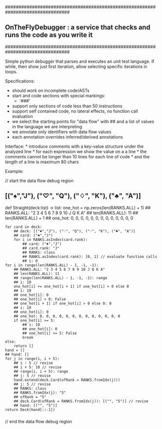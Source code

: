 
################################################################################
## OnTheFlyDebugger : a service that checks and runs the code as you write it ##
################################################################################

Simple python debugger that parses and executes an unit test language.
If while, then show just first iteration, allow selecting specific iterations
in loops.

Specifications:
 * should work on incomplete code/ASTs
 * start and code sections with special markings:
  	* '###'
 * support only sections of code less than 50 instructions
 * support self contained code, no lateral effects, no function call evaluation
 * we select the starting points for "data flow" with ## and a list of values
	 in the language we are interpreting
 * we annotate only identifiers with data flow values
 * each annotation overrides inferred/derived annotations

Interface:
	* introduce comments with a key-value structure under the analyzed line
	* for each expression we show the value on a a line
	* the comments cannot be longer than 10 lines for each line of code
	* and the length of a line is maximum 80 chars

Example:

// start the data flow debug region
###
## [("♠","J"), ("♡", "Q"), ("♢", "K"), ("♣", "A")]
def Straight(deck:list) -> list:
	one_hot = np.zeros(len(RANKS.ALL) + 1)
	## RANKS.ALL: "2 3 4 5 6 7 8 9 10 J Q K A"
	## len(RANKS.ALL): 11
	## len(RANKS.ALL) + 1
	## one_hot: 0, 0, 0, 0, 0, 0, 0, 0, 0, 0, 0, 0, 0

	for card in deck:
		## deck: [("♠","J"), ("♡", "Q"), ("♢", "K"), ("♣", "A")]
		## card: ("♠","J")
		for i in RANKS.asIndex(card.rank):
			## card: ("♠","J")
			## card.rank: "J"
			## RANKS: class
			## RANKS.asIndex(card.rank): [0, 1] // evaluate function calls
			## i: 0
	for i in range(len(RANKS.ALL) - 1, -1, -1):
		## RANKS.ALL: "2 3 4 5 6 7 8 9 10 J Q K A"
		## len(RANKS.ALL): 11
		## range(len(RANKS.ALL) - 1, -1, -1): range
		## i: 10
		one_hot[i] += one_hot[i + 1] if one_hot[i] > 0 else 0
		## i: 10
		## one_hot[i]: 0
		## one_hot[i] > 0: False
		## one_hot[i + 1] if one_hot[i] > 0 else 0: 0
		## i: 10
		## one_hot[i]: 0
		## one_hot: 0, 0, 0, 0, 0, 0, 0, 0, 0, 0, 0, 0, 0
		if one_hot[i] >= 5:
			## i: 10
			## one_hot[i]: 0
			## one_hot[i] >= 5: False
			break
	else:
		return []
	hand = []
	## hand: []
	for j in range(i, i + 5):
		## i : 5 // revise
		## i + 5: 10 // revise
		## range(i, i + 5): range
		## j: 5 // revise
		hand.extend(deck.Card(ofRank = RANKS.fromIdx(j)))
		## j: 5 // revise
		## RANKS: class
		## RANKS.fromIdx(j): "5"
		## ofRank = "5"
		## deck.Card(ofRank = RANKS.fromIdx(j)): [("", "5")] // revise
		## hand: [("", "5")]
	return Deck(hand[::-1])
###
// end the data flow debug region
